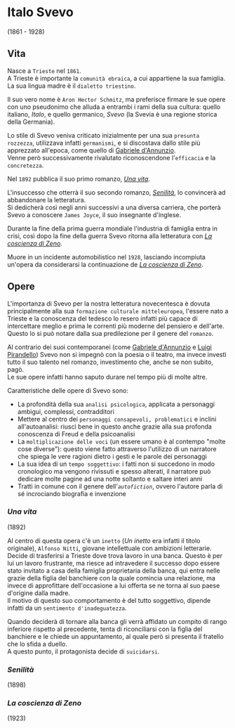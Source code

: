 # Italo Svevo
(1861 - 1928)

## Vita

Nasce a `Trieste` nel `1861`.\
A Trieste è importante la `comunità ebraica`, a cui appartiene la sua famiglia.\
La sua lingua madre è il `dialetto triestino`.

Il suo vero nome è `Aron Hector Schmitz`, ma preferisce firmare le sue opere con uno pseudonimo che alluda a entrambi i rami della sua cultura: quello italiano, *Italo*, e quello germanico, *Svevo* (la Svevia è una regione storica della Germania).

Lo stile di Svevo veniva criticato inizialmente per una sua `presunta rozzezza`, utilizzava infatti `germanismi`, e si discostava dallo stile più apprezzato all'epoca, come quello di [Gabriele d'Annunzio][gabriele-d-annunzio].\
Venne però successivamente rivalutato riconoscendone l'`efficacia` e la `concretezza`.

Nel `1892` pubblica il suo primo romanzo, *[Una vita][una-vita]*.

L'insuccesso che otterrà il suo secondo romanzo, *[Senilità][senilità]*, lo convincerà ad abbandonare la letteratura.\
Si dedicherà così negli anni successivi a una diversa carriera, che porterà Svevo a conoscere `James Joyce`, il suo insegnante d'inglese.

Durante la fine della prima guerra mondiale l'industria di famiglia entra in crisi, così dopo la fine della guerra Svevo ritorna alla letteratura con *[La coscienza di Zeno][la-coscienza-di-zeno]*.

Muore in un incidente automobilistico nel `1928`, lasciando incompiuta un'opera da considerarsi la continuazione de *[La coscienza di Zeno][la-coscienza-di-zeno]*.

## Opere

L'importanza di Svevo per la nostra letteratura novecentesca è dovuta principalmente alla sua `formazione culturale mitteleuropea`, l'essere nato a Trieste e la conoscenza del tedesco lo resero infatti più capace di intercettare meglio e prima le correnti più moderne del pensiero e dell'arte.\
Questo lo si può notare dalla sua predilezione per il genere del `romanzo`.

Al contrario dei suoi contemporanei (come [Gabriele d'Annunzio][gabriele-d-annunzio] e [Luigi Pirandello][luigi-pirandello]) Svevo non si impegnò con la poesia o il teatro, ma invece investì tutto il suo talento nel romanzo, investimento che, anche se non subito, pagò.\
Le sue opere infatti hanno saputo durare nel tempo più di molte altre.

Caratteristiche delle opere di Svevo sono:
- La profondità della sua `analisi psicologica`, applicata a personaggi ambigui, complessi, contradditori
- Mettere al centro dei `personaggi consapevoli, problematici` e inclini all'autoanalisi: riuscì bene in questo anche grazie alla sua profonda conoscenza di Freud e della psicoanalisi
- La `moltiplicazione delle voci` (un essere umano è al contempo "molte cose diverse"): questo viene fatto attraverso l'utilizzo di un narratore che spiega le vere ragioni dietro i gesti e le parole dei personaggi
- La sua idea di un `tempo soggettivo`: i fatti non si succedono in modo cronologico ma vengono rivissuti e spesso alterati, il narratore può dedicare molte pagine ad una notte soltanto e saltare interi anni
- Tratti in comune con il genere dell'*`autofiction`*, ovvero l'autore parla di sé incrociando biografia e invenzione

### *Una vita*
(1892)

Al centro di questa opera c'è un `inetto` (*Un inetto* era infatti il titolo originale), `Alfonso Nitti`, giovane intellettuale con ambizioni letterarie. Decide di trasferirsi a Trieste dove trova lavoro in una banca. Questo è per lui un lavoro frustrante, ma riesce ad intravedere il successo dopo essere stato invitato a casa della famiglia proprietaria della banca, qui entra nelle grazie della figlia del banchiere con la quale comincia una relazione, ma invece di approfittare dell'occasione a lui offerta se ne torna al suo paese d'origine dalla madre.\
Il motivo di questo suo comportamento è del tutto soggettivo, dipende infatti da un `sentimento d'inadeguatezza`.

Quando deciderà di tornare alla banca gli verrà affidato un compito di rango inferiore rispetto al precedente, tenta di riconciliarsi con la figlia del banchiere e le chiede un appuntamento, al quale però si presenta il fratello che lo sfida a duello.\
A questo punto, il protagonista decide di `suicidarsi`.

### *Senilità*
(1898)

### *La coscienza di Zeno*
(1923)

[una-vita]: #una-vita
[senilità]: #senilità
[la-coscienza-di-zeno]: #la-coscienza-di-zeno

[gabriele-d-annunzio]: Gabriele-D-Annunzio.md
[luigi-pirandello]: Luigi-Pirandello.md
